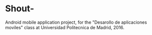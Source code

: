 # Shout-
Android mobile application project, for the "Desarollo de aplicaciones moviles" class at Universidad Politecnica de Madrid, 2016.
